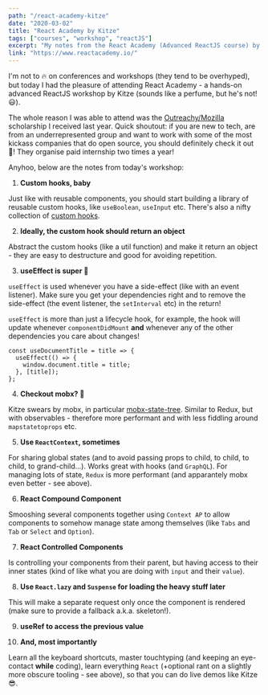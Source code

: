 ```yaml
---
path: "/react-academy-kitze"
date: "2020-03-02"
title: "React Academy by Kitze"
tags: ["courses", "workshop", "reactJS"]
excerpt: "My notes from the React Academy (Advanced ReactJS course) by Kitze"
link: "https://www.reactacademy.io/"
---
```


I'm not to 🔥 on conferences and workshops (they tend to be overhyped), but today I had the pleasure of attending React Academy - a hands-on advanced ReactJS workshop by Kitze (sounds like a perfume, but he's not! 😃).

The whole reason I was able to attend was the [Outreachy/Mozilla](https://www.outreachy.org/) scholarship I received last year. Quick shoutout: if you are new to tech, are from an underrepresented group and want to work with some of the most kickass companies that do open source, you should definitely check it out 💪! They organise paid internship two times a year!

Anyhoo, below are the notes from today's workshop:

1. **Custom hooks, baby**

Just like with reusable components, you should start building a library of reusable custom hooks, like `useBoolean`, `useInput` etc. There's also a nifty collection of [custom hooks](https://nikgraf.github.io/react-hooks/).

2. **Ideally, the custom hook should return an object**

Abstract the custom hooks (like a util function) and make it return an object - they are easy to destructure and good for avoiding repetition.

3. **useEffect is super 💪**

`useEffect` is used whenever you have a side-effect (like with an event listener). Make sure you get your dependencies right and to remove the side-effect (the event listener, the `setInterval` etc) in the return!

`useEffect` is more than just a lifecycle hook, for example, the hook will update whenever `componentDidMount` **and** whenever any of the other dependencies you care about changes!

```
const useDocumentTitle = title => {
  useEffect(() => {
    window.document.title = title;
  }, [title]);
};
```

4. **Checkout mobx? 🤔**

Kitze swears by mobx, in particular [mobx-state-tree](https://github.com/mobxjs/mobx-state-tree). Similar to Redux, but with observables - therefore more performant and with less fiddling around `mapstatetoprops` etc.

5. **Use `ReactContext`, sometimes**

For sharing global states (and to avoid passing props to child, to child, to child, to grand-child...). Works great with hooks (and `GraphQL`).
For managing lots of state, `Redux` is more performant (and apparantely mobx even better - see above).

6. **React Compound Component**

Smooshing several components together using `Context AP` to allow components to somehow manage state among themselves (like `Tabs` and `Tab` or `Select` and `Option`).

7. **React Controlled Components**

Is controlling your components from their parent, but having access to their inner states (kind of like what you are doing with `input` and their `value`).

8. **Use `React.lazy` and `Suspense` for loading the heavy stuff later**

This will make a separate request only once the component is rendered (make sure to provide a fallback a.k.a. skeleton!).

9. **useRef to access the previous value**

10. **And, most importantly**

Learn all the keyboard shortcuts, master touchtyping (and keeping an eye-contact **while** coding), learn everything `React` (+optional rant on a slightly more obscure tooling - see above), so that you can do live demos like Kitze 😎.
